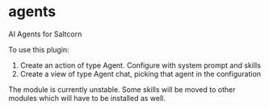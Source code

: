 # agents

AI Agents for Saltcorn

To use this plugin:

1. Create an action of type Agent. Configure with system prompt and skills
2. Create a view of type Agent chat, picking that agent in the configuration

The module is currently unstable. Some skills will be moved to other modules which will have to be installed as well.